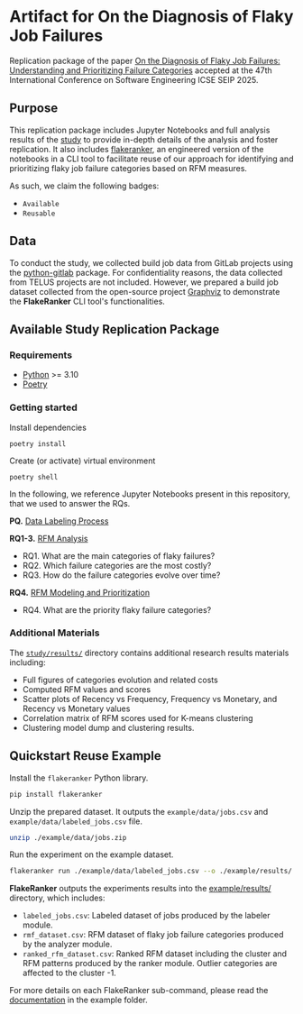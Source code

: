 # Artifact for On the Diagnosis of Flaky Job Failures

Replication package of the paper [On the Diagnosis of Flaky Job Failures:
Understanding and Prioritizing Failure Categories](./PAPER.pdf) accepted at the 47th International Conference on Software Engineering ICSE SEIP 2025.

## Purpose

This replication package includes Jupyter Notebooks and full analysis results of the [study](./study/) to provide in-depth details of the analysis and foster replication. It also includes [flakeranker](./src/flakeranker/), an engineered version of the notebooks in a CLI tool to facilitate reuse of our approach for identifying and prioritizing flaky job failure categories based on RFM measures.

As such, we claim the following badges:

- `Available`
- `Reusable`

## Data

To conduct the study, we collected build job data from GitLab projects using the [python-gitlab](https://python-gitlab.readthedocs.io/en/stable/) package. For confidentiality reasons, the data collected from TELUS projects are not included. However, we prepared a build job dataset collected from the open-source project [Graphviz](https://gitlab.com/graphviz/graphviz) to demonstrate the **FlakeRanker** CLI tool's functionalities.

## Available Study Replication Package

### Requirements

- [Python](https://www.python.org/downloads/) >= 3.10
- [Poetry](https://python-poetry.org/)

### Getting started

Install dependencies

```script
poetry install
```

Create (or activate) virtual environment

```script
poetry shell
```

In the following, we reference Jupyter Notebooks present in this repository, that we used to answer the RQs.

**PQ.** [Data Labeling Process](./study/data_labeling_process/02_failure_categories_labeling.ipynb)

**RQ1-3.** [RFM Analysis](./study/rfm_analysis/03_label_prioritization.ipynb)

- RQ1. What are the main categories of flaky failures?
- RQ2. Which failure categories are the most costly?
- RQ3. How do the failure categories evolve over time?

**RQ4.** [RFM Modeling and Prioritization](./study/rfm_prioritization/04_categories_rfm_prioritization.ipynb)

- RQ4. What are the priority flaky failure categories?

### Additional Materials

The [`study/results/`](./study/results/) directory contains additional research results materials including:

- Full figures of categories evolution and related costs
- Computed RFM values and scores
- Scatter plots of Recency vs Frequency, Frequency vs Monetary, and Recency vs Monetary values
- Correlation matrix of RFM scores used for K-means clustering
- Clustering model dump and clustering results.

## Quickstart Reuse Example

Install the `flakeranker` Python library.

```sh
pip install flakeranker
```

Unzip the prepared dataset. It outputs the `example/data/jobs.csv` and `example/data/labeled_jobs.csv` file.

```sh
unzip ./example/data/jobs.zip
```

Run the experiment on the example dataset.

```sh
flakeranker run ./example/data/labeled_jobs.csv --o ./example/results/
```

**FlakeRanker** outputs the experiments results into the [example/results/](example/results/) directory, which includes:

- `labeled_jobs.csv`: Labeled dataset of jobs produced by the labeler module.
- `rmf_dataset.csv`: RFM dataset of flaky job failure categories produced by the analyzer module.
- `ranked_rfm_dataset.csv`: Ranked RFM dataset including the cluster and RFM patterns produced by the ranker module. Outlier categories are affected to the cluster -1.

For more details on each FlakeRanker sub-command, please read the [documentation](./example/README.md) in the example folder.
